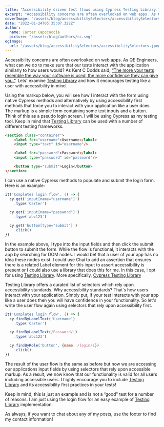 ```yaml
---
title: "Accessibility driven test flows using Cypress Testing Library."
excerpt: "Accessibility concerns are often overlooked on web apps. As QE Engineers, what can we do to make sure that our tests interact with the application similarly to how users would?"
coverImage: "/assets/blog/accessibilitySelectors/accessibilitySelectors.jpeg"
date: "2022-01-24T05:35:07.322Z"
author:
  name: Carter Capocaccia
  picture: "/assets/blog/authors/cc.svg"
ogImage:
  url: "/assets/blog/accessibilitySelectors/accessibilitySelectors.jpeg"
---
```


Accessibility concerns are often overlooked on web apps. As QE Engineers, what can we do to make sure that our tests interact with the application similarly to how users would? As Kent C Dodds said, [“The more your tests resemble the way your software is used, the more confidence they can give you.“](https://twitter.com/kentcdodds/status/977018512689455106?s=20). Lets' examine [Testing Library](https://testing-library.com/) and how it encourages testing like a user with accessibility in mind.

Using the markup below, you will see how I interact with the form using native Cypress methods and alternatively by using accessibility first methods that force you to interact with your application like a user does. The markup is a simple form containing some text inputs and a button. Think of this as a pseudo login screen. I will be using Cypress as my testing tool. Keep in mind that [Testing Library](https://testing-library.com/) can be used with a number of different testing frameworks.

```html
<section class="container">
    <label for="username">Username</label>
    <input type="text" id="username"/>

    <label for="password">Password</label>
    <input type="password" id="password"/>

    <button type="submit">Login</button>
</section>
```

I can use a native Cypress methods to populate and submit the login form. Here is an example:

```javascript
it('Completes login flow', () => {
  cy.get('input[name="username"]')
    .type('Carter')

  cy.get('input[name="password"]')
    .type('abc123')

  cy.get('button[type="submit"]')
    .click()
})
```

In the example above, I type into the input fields and then click the submit button to submit the form. While the flow is functional, it interacts with the app by searching for DOM nodes. I would bet that a user of your app has no idea these nodes exist. I could use Chai to add an assertion that ensures there is a related Label element for this input to assert accessibility is present or I could also use a library that does this for me. In this case, I opt for using [Testing Library](https://testing-library.com/). More specifically, [Cypress Testing Library](https://testing-library.com/docs/cypress-testing-library/intro)

Testing Library offers a curated list of selectors which rely upon accessibility standards. Why accessibility standards? That's how users interact with your application. Simply put, if your test interacts with your app like a user does then you will have confidence in your functionality. So let's write the user flow again using selectors that rely upon accessibility first.

```javascript
it('Completes login flow', () => {
  cy.findByLabelText('Username')
    .type('Carter')

  cy.findByLabelText(/Password/i)
    .type('abc123')

  cy.findByRole('button', {name: /login/i})
    .click()
})
```

The result of the user flow is the same as before but now we are accessing our applications input fields by using selectors that rely upon accessible markup.  As a result, we now know that our functionality is valid for all users including accessible users. I highly encourage you to include [Testing Library](https://testing-library.com/) and its accessibility first practices in your tests!

Keep in mind, this is just an example and is not a “good" test for a number of reasons.  I am just using the login flow for an easy example of [Testing Library](https://testing-library.com/) implementation.

As always, if you want to chat about any of my posts, use the footer to find my contact information!
